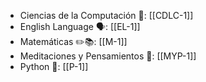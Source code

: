 - Ciencias de la Computación 🧪: [[CDLC-1]]
- English Language 🗣️: [[EL-1]] 
- Matemáticas ✏️📚: [[M-1]]
- Meditaciones y Pensamientos 🗿: [[MYP-1]]
- Python 🐍: [[P-1]]